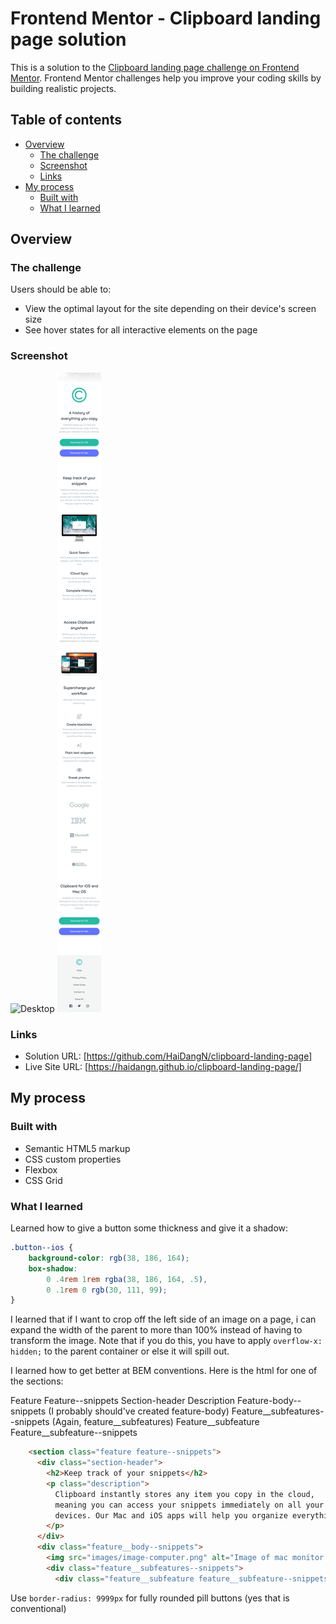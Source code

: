 # Frontend Mentor - Clipboard landing page solution

This is a solution to the [Clipboard landing page challenge on Frontend Mentor](https://www.frontendmentor.io/challenges/clipboard-landing-page-5cc9bccd6c4c91111378ecb9). Frontend Mentor challenges help you improve your coding skills by building realistic projects. 

## Table of contents

- [Overview](#overview)
  - [The challenge](#the-challenge)
  - [Screenshot](#screenshot)
  - [Links](#links)
- [My process](#my-process)
  - [Built with](#built-with)
  - [What I learned](#what-i-learned)

## Overview

### The challenge

Users should be able to:

- View the optimal layout for the site depending on their device's screen size
- See hover states for all interactive elements on the page

### Screenshot

![Desktop](/images/solution-screenshot-desktop.png)
![Mobile](/images/solution-screenshot-mobile.png)

### Links

- Solution URL: [https://github.com/HaiDangN/clipboard-landing-page]
- Live Site URL: [https://haidangn.github.io/clipboard-landing-page/]

## My process

### Built with

- Semantic HTML5 markup
- CSS custom properties
- Flexbox
- CSS Grid

### What I learned

Learned how to give a button some thickness and give it a shadow:

```css
.button--ios {
    background-color: rgb(38, 186, 164);
    box-shadow: 
        0 .4rem 1rem rgba(38, 186, 164, .5),
        0 .1rem 0 rgb(30, 111, 99);
}
```

I learned that if I want to crop off the left side of an image on a page, i can expand the width of the parent to more than 100% instead of having to transform the image. Note that if you do this, you have to apply `overflow-x: hidden;` to the parent container or else it will spill out.

I learned how to get better at BEM conventions. Here is the html for one of the sections:

Feature Feature--snippets
    Section-header
    Description
    Feature-body--snippets (I probably should've created feature-body)
        Feature__subfeatures--snippets (Again, feature__subfeatures)
            Feature__subfeature Feature__subfeature--snippets

```html
    <section class="feature feature--snippets">
      <div class="section-header">
        <h2>Keep track of your snippets</h2>
        <p class="description">
          Clipboard instantly stores any item you copy in the cloud,
          meaning you can access your snippets immediately on all your
          devices. Our Mac and iOS apps will help you organize everything.
        </p>
      </div>
      <div class="feature__body--snippets">
        <img src="images/image-computer.png" alt="Image of mac monitor with a background of beach waves with a white modal window and a green check with a circle.">
        <div class="feature__subfeatures--snippets">
          <div class="feature__subfeature feature__subfeature--snippets">
```

Use `border-radius: 9999px` for fully rounded pill buttons (yes that is conventional)
